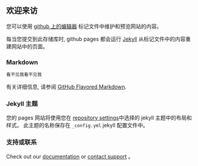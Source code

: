 ## 欢迎来访

您可以使用 [github 上的编辑器](https://github.com/StubbornOfStone/StubbornOfStone.github.io/edit/master/README.md) 标记文件中维护和预览网站的内容。

每当您提交到此存储库时, github pages 都会运行 [Jekyll](https://jekyllrb.com/) 从标记文件中的内容重建网站中的页面。

### Markdown

```markdown
看不见我看不见我
```

有关详细信息, 请参阅 [GitHub Flavored Markdown](https://guides.github.com/features/mastering-markdown/).

### Jekyll 主题

您的 pages 网站将使用您在 [repository settings](https://github.com/StubbornOfStone/StubbornOfStone.github.io/settings)中选择的 jekyll 主题中的布局和样式。 此主题的名称保存在  `_config.yml` jekyll 配置文件中。

### 支持或联系

 Check out our [documentation](https://help.github.com/categories/github-pages-basics/) or [contact support](https://github.com/contact) 。
